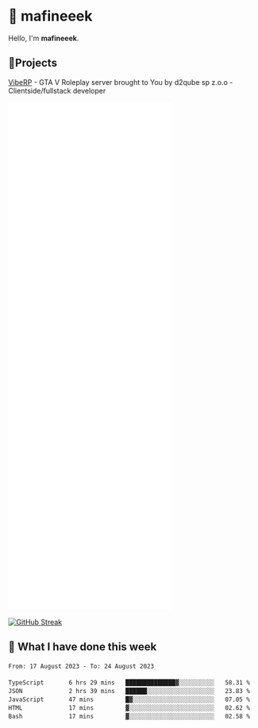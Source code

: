 # 👋 mafineeek
Hello, I'm **mafineeek**.

## 📝Projects

[VibeRP](https://v-rp.pl) - GTA V Roleplay server brought to You by d2qube sp z.o.o - Clientside/fullstack developer


![](./github-metrics.svg)

[![GitHub Streak](https://streak-stats.demolab.com/?user=mafineeek)](https://git.io/streak-stats)

## 📰 What I have done this week
<!--START_SECTION:waka-->

```txt
From: 17 August 2023 - To: 24 August 2023

TypeScript       6 hrs 29 mins   ██████████████▓░░░░░░░░░░   58.31 %
JSON             2 hrs 39 mins   ██████░░░░░░░░░░░░░░░░░░░   23.83 %
JavaScript       47 mins         █▓░░░░░░░░░░░░░░░░░░░░░░░   07.05 %
HTML             17 mins         ▓░░░░░░░░░░░░░░░░░░░░░░░░   02.62 %
Bash             17 mins         ▓░░░░░░░░░░░░░░░░░░░░░░░░   02.58 %
```

<!--END_SECTION:waka-->
